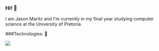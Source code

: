 ### Hi! 👋

I am Jason Maritz and I'm currently in my final year studying computer science at the University of Pretoria.

###Technologies: 🧰

![](https://img.shields.io/badge/<WORD_ON_LEFT>-<WORD_ON_RIGHT>-informational?style=flat&logo=<LOGO_NAME>&logoColor=white&color=2bbc8a)
